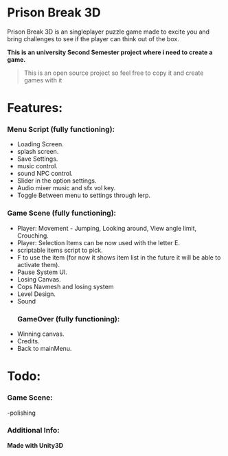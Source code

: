 
# Prison Break 3D

Prison Break 3D is an singleplayer puzzle game made to excite you and bring challenges to see if the player can think out of the box.

**This is an university Second Semester project where i need to create a game.**

>This is an open source project so feel free to copy it and create games with it

# Features:
  ### Menu Script (fully functioning):
  - Loading Screen.
  - splash screen.
  - Save Settings.
  - music control.
  - sound NPC control.
  - Slider in the option settings.
  - Audio mixer music and sfx vol key.
  - Toggle Between menu to settings through lerp.
  ### Game Scene (fully functioning):
  - Player: Movement - Jumping, Looking around, View angle limit, Crouching.
  - Player: Selection Items can be now used with the letter E.
  - scriptable items script to pick.
  - F to use the item (for now it shows item list in the future it will be able to activate them).
  - Pause System UI.
  - Losing Canvas.
  - Cops Navmesh and losing system
  - Level Design.
  - Sound
    ### GameOver (fully functioning):
  - Winning canvas.
  - Credits.
  - Back to mainMenu.
  

# Todo:
  ### Game Scene:
  -polishing
### Additional Info:
**Made with Unity3D**

